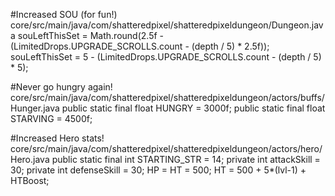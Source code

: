 #Increased SOU (for fun!)
core/src/main/java/com/shatteredpixel/shatteredpixeldungeon/Dungeon.java
			souLeftThisSet = Math.round(2.5f - (LimitedDrops.UPGRADE_SCROLLS.count - (depth / 5) * 2.5f));
			souLeftThisSet = 5 - (LimitedDrops.UPGRADE_SCROLLS.count - (depth / 5) * 5);

#Never go hungry again!
core/src/main/java/com/shatteredpixel/shatteredpixeldungeon/actors/buffs/Hunger.java
	public static final float HUNGRY	= 3000f;
	public static final float STARVING	= 4500f;

#Increased Hero stats!
core/src/main/java/com/shatteredpixel/shatteredpixeldungeon/actors/hero/Hero.java
	public static final int STARTING_STR = 14;
	private int attackSkill = 30;
	private int defenseSkill = 30;
		HP = HT = 500;
		HT = 500 + 5*(lvl-1) + HTBoost;
